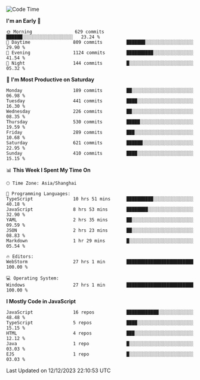 <!--START_SECTION:waka-->
![Code Time](http://img.shields.io/badge/Code%20Time-2%2C960%20hrs-blue)

**I'm an Early 🐤** 

```text
🌞 Morning                629 commits         ██████░░░░░░░░░░░░░░░░░░░   23.24 % 
🌆 Daytime                809 commits         ███████░░░░░░░░░░░░░░░░░░   29.90 % 
🌃 Evening                1124 commits        ██████████░░░░░░░░░░░░░░░   41.54 % 
🌙 Night                  144 commits         █░░░░░░░░░░░░░░░░░░░░░░░░   05.32 % 
```
📅 **I'm Most Productive on Saturday** 

```text
Monday                   189 commits         ██░░░░░░░░░░░░░░░░░░░░░░░   06.98 % 
Tuesday                  441 commits         ████░░░░░░░░░░░░░░░░░░░░░   16.30 % 
Wednesday                226 commits         ██░░░░░░░░░░░░░░░░░░░░░░░   08.35 % 
Thursday                 530 commits         █████░░░░░░░░░░░░░░░░░░░░   19.59 % 
Friday                   289 commits         ███░░░░░░░░░░░░░░░░░░░░░░   10.68 % 
Saturday                 621 commits         ██████░░░░░░░░░░░░░░░░░░░   22.95 % 
Sunday                   410 commits         ████░░░░░░░░░░░░░░░░░░░░░   15.15 % 
```


📊 **This Week I Spent My Time On** 

```text
🕑︎ Time Zone: Asia/Shanghai

💬 Programming Languages: 
TypeScript               10 hrs 51 mins      ██████████░░░░░░░░░░░░░░░   40.18 % 
JavaScript               8 hrs 53 mins       ████████░░░░░░░░░░░░░░░░░   32.90 % 
YAML                     2 hrs 35 mins       ██░░░░░░░░░░░░░░░░░░░░░░░   09.59 % 
JSON                     2 hrs 23 mins       ██░░░░░░░░░░░░░░░░░░░░░░░   08.83 % 
Markdown                 1 hr 29 mins        █░░░░░░░░░░░░░░░░░░░░░░░░   05.54 % 

🔥 Editors: 
WebStorm                 27 hrs 1 min        █████████████████████████   100.00 % 

💻 Operating System: 
Windows                  27 hrs 1 min        █████████████████████████   100.00 % 
```

**I Mostly Code in JavaScript** 

```text
JavaScript               16 repos            ████████████░░░░░░░░░░░░░   48.48 % 
TypeScript               5 repos             ████░░░░░░░░░░░░░░░░░░░░░   15.15 % 
HTML                     4 repos             ███░░░░░░░░░░░░░░░░░░░░░░   12.12 % 
Java                     1 repo              █░░░░░░░░░░░░░░░░░░░░░░░░   03.03 % 
EJS                      1 repo              █░░░░░░░░░░░░░░░░░░░░░░░░   03.03 % 
```




 Last Updated on 12/12/2023 22:10:53 UTC
<!--END_SECTION:waka-->

<!--
**likaiqiang/likaiqiang** is a ✨ _special_ ✨ repository because its `README.md` (this file) appears on your GitHub profile.

Here are some ideas to get you started:

- 🔭 I’m currently working on ...
- 🌱 I’m currently learning ...
- 👯 I’m looking to collaborate on ...
- 🤔 I’m looking for help with ...
- 💬 Ask me about ...
- 📫 How to reach me: ...
- 😄 Pronouns: ...
- ⚡ Fun fact: ...
-->
